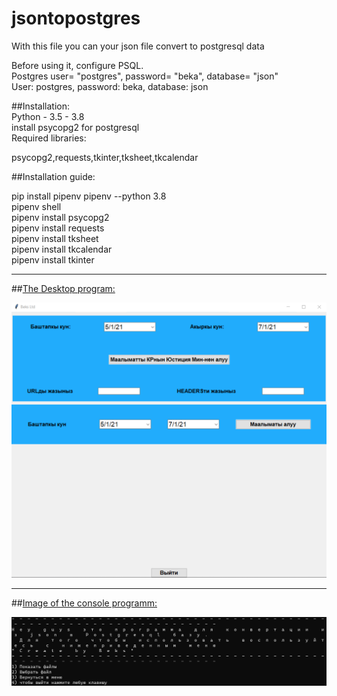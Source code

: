 # jsontopostgres  
With this file you can your json file convert to postgresql data  

Before using it, configure PSQL.  
Postgres user= "postgres", password= "beka", database= "json"  
User: postgres, password: beka, database: json  

##Installation:  
Python - 3.5 - 3.8  
install psycopg2 for postgresql  
Required libraries:  

psycopg2,requests,tkinter,tksheet,tkcalendar  

##Installation guide:

pip install pipenv
pipenv --python 3.8   
pipenv shell  
pipenv install psycopg2  
pipenv install requests  
pipenv install tksheet  
pipenv install tkcalendar  
pipenv install tkinter  
____
##[The Desktop program:](https://github.com/bekss/jsontopostgres/blob/second_comp/v.1.5/exe.win-amd64-3.8.exe)  

![](https://github.com/bekss/jsontopostgres/blob/main/Image.PNG)  
____
##[Image of the console programm:](https://github.com/bekss/jsontopostgres/blob/main/jsontopostgresql.exe)

![](https://github.com/bekss/jsontopostgres/blob/main/Console_image.PNG)  




